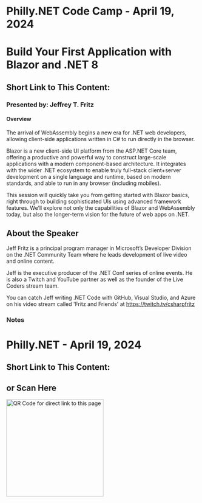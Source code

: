 # Philly.NET Code Camp - April 19, 2024

# Build Your First Application with Blazor and .NET 8

## Short Link to This Content: 

### Presented by: Jeffrey T. Fritz

#### Overview
The arrival of WebAssembly begins a new era for .NET web developers, allowing client-side applications written in C# to run directly in the browser. 

Blazor is a new client-side UI platform from the ASP.NET Core team, offering a productive and powerful way to construct large-scale applications with a modern component-based architecture. It integrates with the wider .NET ecosystem to enable truly full-stack client+server development on a single language and runtime, based on modern standards, and able to run in any browser (including mobiles). 

This session will quickly take you from getting started with Blazor basics, right through to building sophisticated UIs using advanced framework features. We’ll explore not only the capabilities of Blazor and WebAssembly today, but also the longer-term vision for the future of web apps on .NET. 

## About the Speaker

Jeff Fritz is a principal program manager in Microsoft’s Developer Division on the .NET Community Team where he leads development of live video and online content. 

Jeff is the executive producer of the .NET Conf series of online events. He is also a Twitch and YouTube partner as well as the founder of the Live Coders stream team. 

You can catch Jeff writing .NET Code with GitHub, Visual Studio, and Azure on his video stream called 'Fritz and Friends' at https://twitch.tv/csharpfritz

### Notes

# Philly.NET - April 19, 2024

## Short Link to This Content:

## or Scan Here
<img src="images/pcc240419.png" alt="QR Code for direct link to this page" width="256"/>
